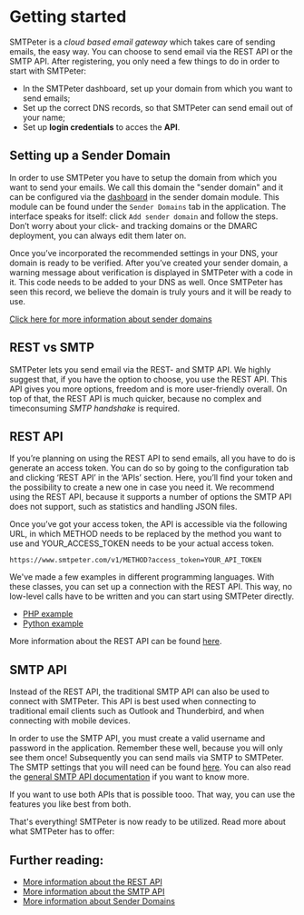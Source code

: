 # Getting started 

SMTPeter is a *cloud based email gateway* which takes care of sending emails, the easy way.
You can choose to send email via the REST API or the SMTP API.
After registering, you only need a few things to do in order to start with SMTPeter:

* In the SMTPeter dashboard, set up your domain from which you want to send emails;
* Set up the correct DNS records, so that SMTPeter can send email out of your name;
* Set up **login credentials** to acces the **API**.


## Setting up a Sender Domain

In order to use SMTPeter you have to setup the domain from which you want to send your emails.
We call this domain the "sender domain" and it can be configured via the [dashboard](dashboard)
in the sender domain module. This module can be found under the `Sender Domains` tab in the application. 
The interface speaks for itself: click `Add sender domain` and follow the steps.
Don’t worry about your click- and tracking domains or the DMARC deployment, 
you can always edit them later on.

Once you’ve incorporated the recommended settings in your DNS, your domain is ready to be verified. 
After you’ve created your sender domain, a warning message about verification is displayed in
SMTPeter with a code in it. This code needs to be added to your DNS as well. Once SMTPeter has 
seen this record, we believe the domain is truly yours and it will be ready to use.

[Click here for more information about sender domains](sender-domains)


## REST vs SMTP

SMTPeter lets you send email via the REST- and SMTP API. We highly suggest that, if you have the 
option to choose, you use the REST API. This API gives you more options, freedom and is more 
user-friendly overall. On top of that, the REST API is much quicker, because no complex and timeconsuming
*SMTP handshake* is required. 


## REST API

If you’re planning on using the REST API to send emails, all you have to do is generate an access token. 
You can do so by going to the configuration tab and clicking ‘REST API’ in the ‘APIs’ section. Here, 
you’ll find your token and the possibility to create a new one in case you need it. We recommend using 
the REST API, because it supports a number of options the SMTP API does not support, such as statistics 
and handling JSON files.

Once you’ve got your access token, the API is accessible via the following URL, in which METHOD needs to 
be replaced by the method you want to use and YOUR_ACCESS_TOKEN needs to be your actual access token.

`https://www.smtpeter.com/v1/METHOD?access_token=YOUR_API_TOKEN`

We've made a few examples in different programming languages. With these classes, you can set up a connection 
with the REST API. This way, no low-level calls have to be written and you can start using SMTPeter directly.

* [PHP example](php-example "PHP example")
* [Python example](python-example "Python example")

More information about the REST API can be found [here](rest-api).


## SMTP API

Instead of the REST API, the traditional SMTP API can also be used to connect with SMTPeter. This API is 
best used when connecting to traditional email clients such as Outlook and Thunderbird, and when connecting 
with mobile devices. 

In order to use the SMTP API, you must create a valid username and password in the application. Remember 
these well, because you will only see them once! Subsequently you can send mails via SMTP to SMTPeter.
The SMTP settings that you will need can be found [here](smtp-ports). You can also read the
[general SMTP API documentation](smtp-api) if you want to know more.


If you want to use both APIs that is possible tooo. That way, you can use the features you like best 
from both.

That's everything! SMTPeter is now ready to be utilized. 
Read more about what SMTPeter has to offer:


## Further reading:

- [More information about the REST API](rest-api)
- [More information about the SMTP API](smtp-api)
- [More information about Sender Domains](sender-domains)
